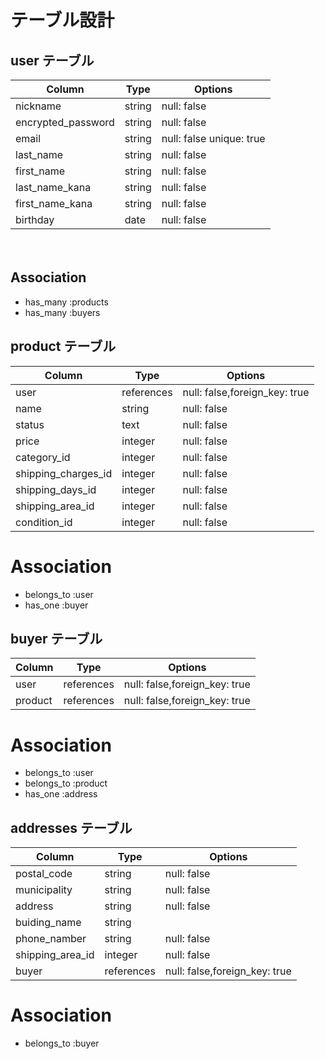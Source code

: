# テーブル設計

## user テーブル

| Column             | Type     |Options                   |
| ---------------    | -------- |-----------------------   |
| nickname           | string   | null: false              |
| encrypted_password | string   | null: false              |
| email              | string   | null: false unique: true |
| last_name          | string   | null: false              |
| first_name         | string   | null: false              |
| last_name_kana     | string   | null: false              |
| first_name_kana    | string   | null: false              |
| birthday           | date     | null: false              |
　　
## Association

- has_many :products
- has_many :buyers


## product テーブル
| Column              | Type       | Options                       |
| ----------------    | ---------- | ----------------------------- |
| user                | references | null: false,foreign_key: true |
| name                | string     | null: false                   |
| status              | text       | null: false                   |
| price               | integer    | null: false                   |
| category_id         | integer    | null: false                   |
| shipping_charges_id | integer    | null: false                   |
| shipping_days_id    | integer    | null: false                   |
| shipping_area_id    | integer    | null: false                   |
| condition_id        | integer    | null: false                   |

# Association
- belongs_to :user
- has_one :buyer

## buyer テーブル
| Column              | Type       | Options                       |
| ------------------- | ---------- | ----------------------------  |
| user                | references | null: false,foreign_key: true |
| product             | references | null: false,foreign_key: true |

# Association
- belongs_to :user 
- belongs_to :product
- has_one :address

## addresses テーブル

| Column           | Type       | Options                       |
| ---------------- | ---------- | -----------                   |
| postal_code      | string     | null: false                   |
| municipality     | string     | null: false                   |
| address          | string     | null: false                   |
| buiding_name     | string     |                               |
| phone_namber     | string     | null: false                   |
| shipping_area_id | integer    | null: false                   |
| buyer            | references | null: false,foreign_key: true |

# Association
- belongs_to :buyer